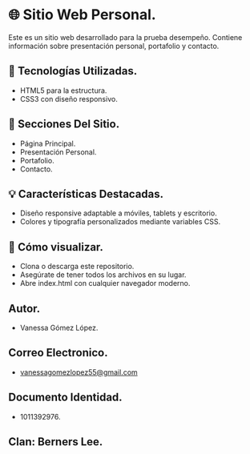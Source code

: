 # 🌐 Sitio Web Personal.

Este es un sitio web desarrollado para la prueba desempeño. Contiene información sobre presentación personal, portafolio y contacto.

## 🧰 Tecnologías Utilizadas.

- HTML5 para la estructura.
- CSS3 con diseño responsivo.

## 📌 Secciones Del Sitio.

- Página Principal.
- Presentación Personal.
- Portafolio.
- Contacto.

## 💡 Características Destacadas.

- Diseño responsive adaptable a móviles, tablets y escritorio.
- Colores y tipografía personalizados mediante variables CSS.

## 🚀 Cómo visualizar.
- Clona o descarga este repositorio.
- Asegúrate de tener todos los archivos en su lugar.
- Abre index.html con cualquier navegador moderno.

## Autor.

- Vanessa Gómez López.

## Correo Electronico.
 
- vanessagomezlopez55@gmail.com

## Documento Identidad.
 
- 1011392976.

## Clan: Berners Lee.
